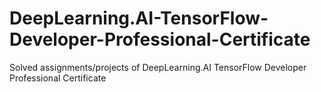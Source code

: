 # DeepLearning.AI-TensorFlow-Developer-Professional-Certificate
Solved assignments/projects of DeepLearning.AI TensorFlow Developer Professional Certificate
